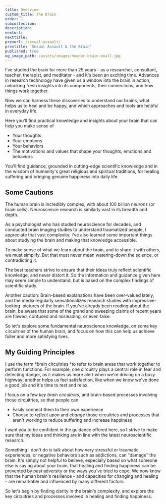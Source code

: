 ```yaml
---
title: Overview
custom_title: The Brain
order: 1
subcollection:
description:
nexturl:
nexttitle:
prevurl: /sexual-assault/
prevtitle: 'Sexual Assault & the Brain'
published: true
og_image_path: /assets/images/header-brain-small.jpg
---
```



I've studied the brain for more than 25 years - as a researcher, consultant, teacher, therapist, and meditator - and it's been an exciting time. Advances in research technology have given us a window into the brain in action, unlocking fresh insights into its components, their connections, and how things work together.

Now we can harness these discoveries to understand our brains, what helps us to heal and be happy, and which approaches and tools are helpful in everyday life.

Here you'll find practical knowledge and insights about your brain that can help you make sense of

* Your thoughts
* Your emotions
* Your behaviors
* The motivations and values that shape your thoughts, emotions and behaviors


You'll find guidance, grounded in cutting-edge scientific knowledge and in the wisdom of humanity's great religious and spiritual traditions, for healing suffering and bringing genuine happiness into daily life.

## Some Cautions

The human brain is incredibly complex, with about 100 billion *neurons* (or brain cells). Neuroscience research is similarly vast in its breadth and depth.

As a psychologist who has studied neuroscience for decades, and conducted brain imaging studies to understand traumatized people, I appreciate that vast complexity. I've also learned some important things about studying the brain and making that knowledge accessible.

To make sense of what we learn about the brain, and to share it with others, we must simplify. But that must never mean watering-down the science, or contradicting it.

The best teachers strive to ensure that their ideas truly reflect scientific knowledge, and never distort it. So the information and guidance given here may seem simple to understand, but is based on the complex findings of scientific study.

Another caution: Brain-based explanations have been over-valued lately, and the media regularly sensationalizes research studies with impressive-looking &nbsp;pictures of the brain. If you've already been reading about the brain, be aware that some of the grand and sweeping claims of recent years are flawed, confused and misleading, or even false.

So let's explore some fundamental neuroscience knowledge, on some key circuitries of the human brain, and focus on how this can help us achieve fuller and more satisfying lives.

## My Guiding Principles

I use the term *brain circuitries&nbsp;*to refer to brain areas that work together to perform functions. For example, one circuitry plays a central role in fear and detecting danger, as it makes us more alert when we're driving on a busy highway; another helps us feel satisfaction, like when we know we've done a good job and it's time to rest and relax.

I focus on a few *key brain circuitries*, and brain-based processes involving those circuitries, so that people can

* Easily connect them to their own experience
* Choose to *reflect upon* and *change* those circuitries and processes that aren't working to reduce suffering and increase happiness


I want you to be confident in the guidance offered here, so I strive to make sure that my ideas and thinking are in line with the latest neuroscientific research.

Something I don't do is talk about how very stressful or traumatic experiences, or negative behaviors such as addictions, can "damage" the brain.&nbsp;It's simply not helpful to believe, especially based on what someone else is saying about your brain, that healing and finding happiness can be prevented by past adversity or the ways you've tried to cope. We now know that the human brain's resilience - and capacities for changing and healing - are remarkable and influenced by many different factors.

So let's begin by finding clarity in the brain's complexity, and explore the key circuitries and processes involved in healing and finding happiness.